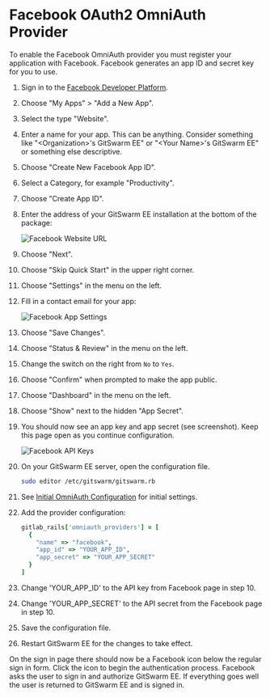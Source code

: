 # Facebook OAuth2 OmniAuth Provider

To enable the Facebook OmniAuth provider you must register your application
with Facebook. Facebook generates an app ID and secret key for you to use.

1.  Sign in to the [Facebook Developer
    Platform](https://developers.facebook.com/).

1.  Choose "My Apps" \> "Add a New App".

1.  Select the type "Website".

1.  Enter a name for your app. This can be anything. Consider something
    like "\<Organization\>'s GitSwarm EE" or "\<Your Name\>'s GitSwarm EE"
    or something else descriptive.

1.  Choose "Create New Facebook App ID".

1.  Select a Category, for example "Productivity".

1.  Choose "Create App ID".

1.  Enter the address of your GitSwarm EE installation at the bottom of the
    package:

    ![Facebook Website URL](facebook_website_url.png)

1.  Choose "Next".

1.  Choose "Skip Quick Start" in the upper right corner.

1.  Choose "Settings" in the menu on the left.

1.  Fill in a contact email for your app:

    ![Facebook App Settings](facebook_app_settings.png)

1.  Choose "Save Changes".

1.  Choose "Status & Review" in the menu on the left.

1.  Change the switch on the right from `No` to `Yes`.

1.  Choose "Confirm" when prompted to make the app public.

1.  Choose "Dashboard" in the menu on the left.

1.  Choose "Show" next to the hidden "App Secret".

1.  You should now see an app key and app secret (see screenshot). Keep
    this page open as you continue configuration.

    ![Facebook API Keys](facebook_api_keys.png)

1.  On your GitSwarm EE server, open the configuration file.

    ```bash
    sudo editor /etc/gitswarm/gitswarm.rb
    ```

1.  See [Initial OmniAuth
    Configuration](omniauth.md#initial-omniauth-configuration) for initial
    settings.

1.  Add the provider configuration:

    ```ruby
    gitlab_rails['omniauth_providers'] = [
      {
        "name" => "facebook",
        "app_id" => "YOUR_APP_ID",
        "app_secret" => "YOUR_APP_SECRET"
      }
    ]
    ```

1.  Change 'YOUR_APP_ID' to the API key from Facebook page in step 10.

1.  Change 'YOUR_APP_SECRET' to the API secret from the Facebook page in
    step 10.

1.  Save the configuration file.

1.  Restart GitSwarm EE for the changes to take effect.

On the sign in page there should now be a Facebook icon below the regular
sign in form. Click the icon to begin the authentication process. Facebook
asks the user to sign in and authorize GitSwarm EE. If everything goes well
the user is returned to GitSwarm EE and is signed in.
